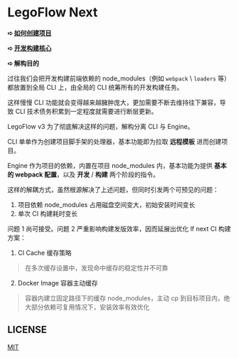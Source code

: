 # LegoFlow Next

**➪ [如何创建项目](./packages/create-lf-app)**

**➪ [开发构建核心](./packages/engine)**

**➪ 解构目的**

过往我们会把开发构建前端依赖的 node_modules（例如 `webpack` \ `loaders` 等）都放置到全局 CLI 上，由全局的 CLI 统筹所有的开发构建任务。

这样慢慢 CLI 功能就会变得越来越臃肿庞大，更加需要不断去维持往下兼容，导致 CLI 技术债务积累到一定程度就需要进行断层更新。

LegoFlow v3 为了彻底解决这样的问题，解构分离 CLI 与 Engine。

CLI 单单作为创建项目脚手架的处理器，基本功能即为拉取 **远程模板** 进而创建项目。

Engine 作为项目的依赖，内置在项目 node_modules 内，基本功能为提供 **基本的 webpack 配置**，以及 **开发** / **构建** 两个阶段的指令。

这样的解耦方式，虽然根源解决了上述问题，但同时引发两个可预见的问题：

1. 项目依赖 node_modules 占用磁盘空间变大，初始安装时间变长
2. 单次 CI 构建耗时变长

问题 1 尚可接受。问题 2 严重影响构建发版效率，因而延展出优化 lf next CI 构建方案：

1. CI Cache 缓存策略

>  在多次缓存设置中，发现命中缓存的稳定性并不可靠

2. Docker Image 容器主动缓存

> 容器内建立固定路径下的缓存 node_modules，主动 cp 到目标项目内，绝大部分依赖可复用情况下，安装效率有效优化

## LICENSE

[MIT](./LICENSE)

